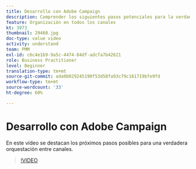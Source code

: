 ```yaml
---
title: Desarrollo con Adobe Campaign
description: Comprender los siguientes pasos potenciales para la verdadera orquestación entre canales.
feature: Organización en todos los canales
kt: 3973
thumbnail: 29460.jpg
doc-type: value video
activity: understand
team: PMM
exl-id: c6c4e1b9-9a5c-4474-84df-adcfa7b42621
role: Business Practitioner
level: Beginner
translation-type: tm+mt
source-git-commit: ada0b029245190f53d58fa93c79c161719bfe9fd
workflow-type: tm+mt
source-wordcount: '33'
ht-degree: 60%

---
```


# Desarrollo con Adobe Campaign

En este vídeo se destacan los próximos pasos posibles para una verdadera orquestación entre canales.

>[!VIDEO](https://video.tv.adobe.com/v/29460?quality=12)
